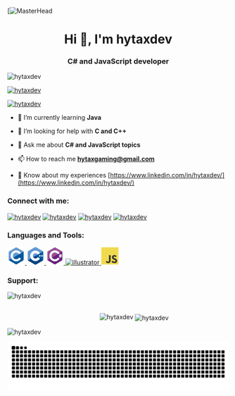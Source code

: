 [![MasterHead](https://i.ibb.co/4R81C6d/banner-2.png)
<h1 align="center">Hi 👋, I'm hytaxdev</h1>
<h3 align="center">C# and JavaScript developer</h3>

<p align="left"> <img src="https://komarev.com/ghpvc/?username=hytaxdev&label=Profile%20views&color=0e75b6&style=flat" alt="hytaxdev" /> </p>

<p align="left"> <a href="https://github.com/ryo-ma/github-profile-trophy"><img src="https://github-profile-trophy.vercel.app/?username=hytaxdev" alt="hytaxdev" /></a> </p>

<p align="left"> <a href="https://twitter.com/hytaxdev" target="blank"><img src="https://img.shields.io/twitter/follow/hytaxdev?logo=twitter&style=for-the-badge" alt="hytaxdev" /></a> </p>

- 🌱 I’m currently learning **Java**

- 🤝 I’m looking for help with **C and C++**

- 💬 Ask me about **C# and JavaScript topics**

- 📫 How to reach me **hytaxgaming@gmail.com**

- 📄 Know about my experiences [https://www.linkedin.com/in/hytaxdev/](https://www.linkedin.com/in/hytaxdev/)

<h3 align="left">Connect with me:</h3>
<p align="left">
<a href="https://twitter.com/hytaxdev" target="blank"><img align="center" src="https://raw.githubusercontent.com/rahuldkjain/github-profile-readme-generator/master/src/images/icons/Social/twitter.svg" alt="hytaxdev" height="30" width="40" /></a>
<a href="https://linkedin.com/in/hytaxdev" target="blank"><img align="center" src="https://raw.githubusercontent.com/rahuldkjain/github-profile-readme-generator/master/src/images/icons/Social/linked-in-alt.svg" alt="hytaxdev" height="30" width="40" /></a>
<a href="https://instagram.com/hytaxdev" target="blank"><img align="center" src="https://raw.githubusercontent.com/rahuldkjain/github-profile-readme-generator/master/src/images/icons/Social/instagram.svg" alt="hytaxdev" height="30" width="40" /></a>
<a href="https://www.youtube.com/c/hytaxdev" target="blank"><img align="center" src="https://raw.githubusercontent.com/rahuldkjain/github-profile-readme-generator/master/src/images/icons/Social/youtube.svg" alt="hytaxdev" height="30" width="40" /></a>
</p>

<h3 align="left">Languages and Tools:</h3>
<p align="left"> <a href="https://www.cprogramming.com/" target="_blank" rel="noreferrer"> <img src="https://raw.githubusercontent.com/devicons/devicon/master/icons/c/c-original.svg" alt="c" width="40" height="40"/> </a> <a href="https://www.w3schools.com/cpp/" target="_blank" rel="noreferrer"> <img src="https://raw.githubusercontent.com/devicons/devicon/master/icons/cplusplus/cplusplus-original.svg" alt="cplusplus" width="40" height="40"/> </a> <a href="https://www.w3schools.com/cs/" target="_blank" rel="noreferrer"> <img src="https://raw.githubusercontent.com/devicons/devicon/master/icons/csharp/csharp-original.svg" alt="csharp" width="40" height="40"/> </a> <a href="https://www.adobe.com/in/products/illustrator.html" target="_blank" rel="noreferrer"> <img src="https://www.vectorlogo.zone/logos/adobe_illustrator/adobe_illustrator-icon.svg" alt="illustrator" width="40" height="40"/> </a> <a href="https://developer.mozilla.org/en-US/docs/Web/JavaScript" target="_blank" rel="noreferrer"> <img src="https://raw.githubusercontent.com/devicons/devicon/master/icons/javascript/javascript-original.svg" alt="javascript" width="40" height="40"/> </a> <a href="https://www.adobe.com/products/xd.html" target="_blank" rel="noreferrer"> </a> </p>

<h3 align="left">Support:</h3>
<p><a href="https://www.buymeacoffee.com/hytaxdev"> <img align="left" src="https://cdn.buymeacoffee.com/buttons/v2/default-yellow.png" height="50" width="210" alt="hytaxdev" /></a></p><br><br>

<p><img align="left" src="https://github-readme-stats.vercel.app/api/top-langs?username=hytaxdev&show_icons=true&locale=en&layout=compact" alt="hytaxdev" /></p>

<p>&nbsp;<img align="center" src="https://github-readme-stats.vercel.app/api?username=hytaxdev&show_icons=true&locale=en" alt="hytaxdev" /></p>

<p><img align="center" src="https://github-readme-streak-stats.herokuapp.com/?user=hytaxdev&" alt="hytaxdev" /></p>

<picture>
  <source media="(prefers-color-scheme: dark)" srcset="https://raw.githubusercontent.com/hytaxdev/hytaxdev/output/github-contribution-grid-snake-dark.svg">
  <source media="(prefers-color-scheme: light)" srcset="https://raw.githubusercontent.com/hytaxdev/hytaxdev/output/github-contribution-grid-snake.svg">
  <img alt="github contribution grid snake animation" src="https://raw.githubusercontent.com/hytaxdev/hytaxdev/output/github-contribution-grid-snake.svg">
</picture>
